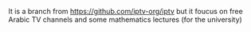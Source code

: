 It is a branch from https://github.com/iptv-org/iptv but it foucus on free Arabic TV channels and some mathematics lectures (for the university)
